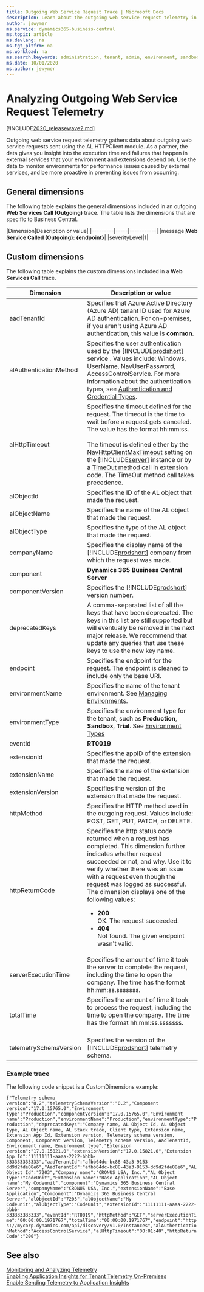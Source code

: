```yaml
---
title: Outgoing Web Service Request Trace | Microsoft Docs
description: Learn about the outgoing web service request telemetry in Business Central  
author: jswymer
ms.service: dynamics365-business-central
ms.topic: article
ms.devlang: na
ms.tgt_pltfrm: na
ms.workload: na
ms.search.keywords: administration, tenant, admin, environment, sandbox, telemetry
ms.date: 10/01/2020
ms.author: jswymer
---
```


# Analyzing Outgoing Web Service Request Telemetry

[!INCLUDE[2020_releasewave2.md](../includes/2020_releasewave2.md)]

Outgoing web service request telemetry gathers data about outgoing web service requests sent using the AL HTTPClient module. As a partner, the data gives you insight into the execution time and failures that happen in external services that your environment and extensions depend on. Use the data to monitor environments for performance issues caused by external services, and be more proactive in preventing issues from occurring.

## General dimensions

The following table explains the general dimensions included in an outgoing **Web Services Call (Outgoing)** trace. The table lists the dimensions that are specific to Business Central.

|Dimension|Description or value|
|---------|-----|-----------|
|message|**Web Service Called (Outgoing): {endpoint}**|
|severityLevel|**1**|

## Custom dimensions

The following table explains the custom dimensions included in a **Web Services Call** trace.

|Dimension|Description or value|
|---------|-----|
|aadTenantId|Specifies that Azure Active Directory (Azure AD) tenant ID used for Azure AD authentication. For on-premises, if you aren't using Azure AD authentication, this value is **common**. |
|alAuthenticationMethod|Specifies the user authentication used by the [!INCLUDE[prodshort](../developer/includes/prodshort.md)] service . Values include: Windows, UserName, NavUserPassword, AccessControlService. For more information about the authentication types, see [Authentication and Credential Types](users-credential-types.md).|
|alHttpTimeout|Specifies the timeout defined for the request. The timeout is the time to wait before a request gets canceled. The value has the format hh:mm:ss. <br /><br />The timeout is defined either by the [NavHttpClientMaxTimeout](configure-server-instance.md#Development) setting on the [!INCLUDE[server](../developer/includes/server.md)] instance or by a [TimeOut method](../developer/methods-auto/httpclient/httpclient-timeout-method.md) call in extension code. The TimeOut method call takes precedence. |
|alObjectId|Specifies the ID of the AL object that made the request.|
|alObjectName|Specifies the name of the AL object that made the request.|
|alObjectType|Specifies the type of the AL object that made the request.|
|companyName|Specifies the display name of the [!INCLUDE[prodshort](../developer/includes/prodshort.md)] company from which the request was made.|
|component|**Dynamics 365 Business Central Server**|
|componentVersion|Specifies the [!INCLUDE[prodshort](../developer/includes/prodshort.md)] version number.|
|deprecatedKeys|A comma-separated list of all the keys that have been deprecated. The keys in this list are still supported but will eventually be removed in the next major release. We recommend that update any queries that use these keys to use the new key name.|
|endpoint|Specifies the endpoint for the request. The endpoint is cleaned to include only the base URI. |
|environmentName|Specifies the name of the tenant environment. See [Managing Environments](tenant-admin-center-environments.md).|
|environmentType|Specifies the environment type for the tenant, such as **Production**, **Sandbox**, **Trial**. See [Environment Types](tenant-admin-center-environments.md#types-of-environments)|
|eventId|**RT0019**|
|extensionId|Specifies the appID of the extension that made the request.|
|extensionName|Specifies the name of the extension that made the request.|
|extensionVersion|Specifies the version of the extension that made the request.|
|httpMethod|Specifies the HTTP method used in the outgoing request. Values include: POST, GET, PUT, PATCH, or DELETE. |
|httpReturnCode |Specifies the http status code returned when a request has completed. This dimension further indicates whether request succeeded or not, and why. Use it to verify whether there was an issue with a request even though the request was logged as successful. The dimension displays one of the following values: <ul><li>**200** <br />OK. The request succeeded.</li><li>**404**<br />Not found. The given endpoint wasn't valid.</li></li></ul>|
|serverExecutionTime|Specifies the amount of time it took the server to complete the request, including the time to open the company. The time has the format hh:mm:ss.sssssss.|
|totalTime|Specifies the amount of time it took to process the request, including the time to open the company. The time has the format hh:mm:ss.sssssss. <br /><br />|
|telemetrySchemaVersion|Specifies the version of the [!INCLUDE[prodshort](../developer/includes/prodshort.md)] telemetry schema.|

### Example trace

The following code snippet is a CustomDimensions example:

`
{"Telemetry schema version":"0.2","telemetrySchemaVersion":"0.2","Component version":"17.0.15765.0","Environment type":"Production","componentVersion":"17.0.15765.0","Environment name":"Production","environmentName":"Production","environmentType":"Production","deprecatedKeys":"Company name, AL Object Id, AL Object type, AL Object name, AL Stack trace, Client type, Extension name, Extension App Id, Extension version, Telemetry schema version, Component, Component version, Telemetry schema version, AadTenantId, Environment name, Environment type","Extension version":"17.0.15821.0","extensionVersion":"17.0.15821.0","Extension App Id":"11111111-aaaa-2222-bbbb-333333333333","aadTenantId":"afbb64dc-bc88-43a3-9153-dd9d2fde08e6","AadTenantId":"afbb64dc-bc88-43a3-9153-dd9d2fde08e6","AL Object Id":"7203","Company name":"CRONUS USA, Inc.","AL Object type":"CodeUnit","Extension name":"Base Application","AL Object name":"My Codeunit","component":"Dynamics 365 Business Central Server","companyName":"CRONUS USA, Inc.","extensionName":"Base Application","Component":"Dynamics 365 Business Central Server","alObjectId":"7203","alObjectName":"My Codeunit","alObjectType":"CodeUnit","extensionId":"11111111-aaaa-2222-bbbb-333333333333","eventId":"RT0019","httpMethod":"GET","serverExecutionTime":"00:00:00.1971767","totalTime":"00:00:00.1971767","endpoint":"https://mycorp.dynamics.com/api/discovery/v1.0/Instances","alAuthenticationMethod":"AccessControlService","alHttpTimeout":"00:01:40","httpReturnCode":"200"}
`
 
## See also

[Monitoring and Analyzing Telemetry](telemetry-overview.md)  
[Enabling Application Insights for Tenant Telemetry On-Premises](telemetry-enable-application-insights.md)  
[Enable Sending Telemetry to Application Insights](tenant-admin-center-telemetry.md#appinsights)  
